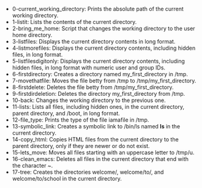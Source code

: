 - 0-current_working_directory: Prints the absolute path of the current working directory.
- 1-listit: Lists the contents of the current directory.
- 2-bring_me_home: Script that changes the working directory to the user home directory.
- 3-listfiles: Displays the current directory contents in long format.
- 4-listmorefiles: Displays the current directory contents, including hidden files, in long format.
- 5-listfilesdigitonly: Displays the current directory contents, including hidden files, in long format with numeric user and group IDs.
- 6-firstdirectory: Creates a directory named my_first_directory in /tmp.
- 7-movethatfile: Moves the file betty from /tmp to /tmp/my_first_directory.
- 8-firstdelete: Deletes the file betty from /tmp/my_first_directory.
- 9-firstdirdeletion: Deletes the directory my_first_directory from /tmp.
- 10-back: Changes the working directory to the previous one.
- 11-lists: Lists all files, including hidden ones, in the current directory, parent directory, and /boot, in long format.
- 12-file_type: Prints the type of the file iamafile in /tmp.
- 13-symbolic_link: Creates a symbolic link to /bin/ls named __ls__ in the current directory.
- 14-copy_html: Copies HTML files from the current directory to the parent directory, only if they are newer or do not exist.
- 15-lets_move: Moves all files starting with an uppercase letter to /tmp/u.
- 16-clean_emacs: Deletes all files in the current directory that end with the character ~.
- 17-tree: Creates the directories welcome/, welcome/to/, and welcome/to/school in the current directory.
